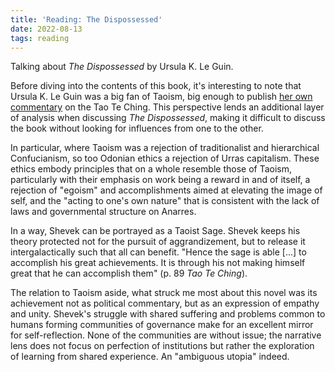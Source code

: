 ```yaml
---
title: 'Reading: The Dispossessed'
date: 2022-08-13
tags: reading
---
```


Talking about _The Dispossessed_ by Ursula K. Le Guin.

Before diving into the contents of this book, it's interesting to note that Ursula K. Le Guin was a big fan of Taoism, big enough to publish [her own commentary](https://www.ursulakleguin.com/lao-tzu-the-tao-te-ching) on the Tao Te Ching. This perspective lends an additional layer of analysis when discussing _The Dispossessed_, making it difficult to discuss the book without looking for influences from one to the other.

In particular, where Taoism was a rejection of traditionalist and hierarchical Confucianism, so too Odonian ethics a rejection of Urras capitalism. These ethics embody principles that on a whole resemble those of Taoism, particularly with their emphasis on work being a reward in and of itself, a rejection of "egoism" and accomplishments aimed at elevating the image of self, and the "acting to one's own nature" that is consistent with the lack of laws and governmental structure on Anarres.

In a way, Shevek can be portrayed as a Taoist Sage. Shevek keeps his theory protected not for the pursuit of aggrandizement, but to release it intergalactically such that all can benefit. "Hence the sage is able [...] to accomplish his great achievements. It is through his not making himself great that he can accomplish them" (p. 89 _Tao Te Ching_).

The relation to Taoism aside, what struck me most about this novel was its achievement not as political commentary, but as an expression of empathy and unity. Shevek's struggle with shared suffering and problems common to humans forming communities of governance make for an excellent mirror for self-reflection. None of the communities are without issue; the narrative lens does not focus on perfection of institutions but rather the exploration of learning from shared experience. An "ambiguous utopia" indeed.
